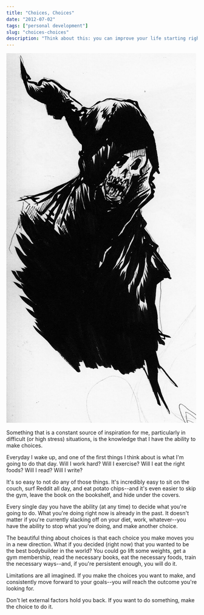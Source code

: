 ```yaml
---
title: "Choices, Choices"
date: "2012-07-02"
tags: ["personal development"]
slug: "choices-choices"
description: "Think about this: you can improve your life starting right now by making positive choices.  What will you have for dinner?  A donut, or some chicken?  What will you do when you get home: play video games or build that company you've been thinking about?"
---
```



![Sad Grim Reaper Sketch][]


Something that is a constant source of inspiration for me, particularly in
difficult (or high stress) situations, is the knowledge that I have the ability
to make choices.

Everyday I wake up, and one of the first things I think about is what I'm going
to do that day.  Will I work hard?  Will I exercise?  Will I eat the right
foods?  Will I read?  Will I write?

It's so easy to not do any of those things.  It's incredibly easy to sit on the
couch, surf Reddit all day, and eat potato chips--and it's even easier to skip
the gym, leave the book on the bookshelf, and hide under the covers.

Every single day you have the ability (at any time) to decide what you're going
to do.  What you're doing right now is already in the past.  It doesn't matter
if you're currently slacking off on your diet, work, whatever--you have the
ability to stop what you're doing, and make another choice.

The beautiful thing about choices is that each choice you make moves you in a
new direction.  What if you decided (right now) that you wanted to be the best
bodybuilder in the world?  You could go lift some weights, get a gym
membership, read the necessary books, eat the necessary foods, train the
necessary ways--and, if you're persistent enough, you will do it.

Limitations are all imagined.  If you make the choices you want to make, and
consistently move forward to your goals--you *will* reach the outcome you're
looking for.

Don't let external factors hold you back.  If you want to do something, make
the choice to do it.


  [Sad Grim Reaper Sketch]: /static/images/2012/sad-grim-reaper-sketch.png "Sad Grim Reaper Sketch"

